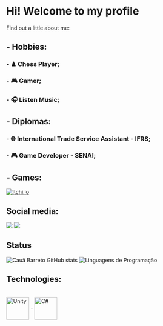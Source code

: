# Hi! Welcome to my profile
 Find out a little about me:

##    - Hobbies:
###   - ♟ Chess Player;
###   - 🎮 Gamer;
###   - 🎧 Listen Music;

##    - Diplomas:
###   - 🌐 International Trade Service Assistant - IFRS;
###   - 🎮 Game Developer - SENAI;

      
##   - Games:
[![Itchi.io](https://img.shields.io/badge/Itch.io-FA5C5C?style=for-the-badge&logo=itchdotio&logoColor=white)](https://tokjiim.itch.io/)



## Social media: 
<div> 
  <a href="https://www.instagram.com/borned_caua/" target="_blank"><img src="https://img.shields.io/badge/-Instagram-%23E4405F?style=for-the-badge&logo=instagram&logoColor=white" target="_blank"></a>
  <a href = "mailto:cauabarrreto@gmail.com"><img src="https://img.shields.io/badge/-Gmail-%23333?style=for-the-badge&logo=gmail&logoColor=white" target="_blank"></a>
 
  
  
</div>

## Status
![Cauã Barreto GitHub stats](https://github-readme-stats.vercel.app/api?username=Tokjiim&show_icons=true&theme=Gradient)
![Linguagens de Programação](https://github-readme-stats.vercel.app/api/top-langs/?username=Tokjiim&layout=compact&hide_title=true&theme=radical)

## Technologies:
<div style="display: inline_block"><br/>
   <img align="center" alt="Unity" heigth = 60 width = 60 src=  "https://cdn.jsdelivr.net/gh/devicons/devicon/icons/unity/unity-original.svg" />
-
  <img align="center" alt="C#" heigth = 60 width = 60 src= "https://cdn.jsdelivr.net/gh/devicons/devicon/icons/csharp/csharp-original.svg" />
  
</div>
                                     
                                                                                                                                                             
